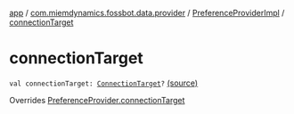 [app](../../index.md) / [com.miemdynamics.fossbot.data.provider](../index.md) / [PreferenceProviderImpl](index.md) / [connectionTarget](./connection-target.md)

# connectionTarget

`val connectionTarget: `[`ConnectionTarget`](../../com.miemdynamics.fossbot.network.connection/-connection-target.md)`?` [(source)](https://github.com/binyot/fossbot/tree/master/app/src/main/java/com/miemdynamics/fossbot/data/provider/PreferenceProviderImpl.kt#L20)

Overrides [PreferenceProvider.connectionTarget](../-preference-provider/connection-target.md)

